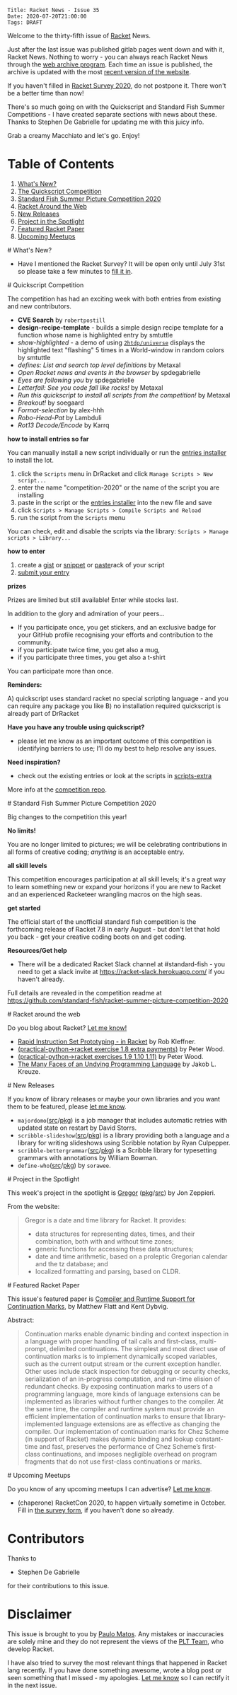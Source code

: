     Title: Racket News - Issue 35
    Date: 2020-07-20T21:00:00
    Tags: DRAFT

Welcome to the thirty-fifth issue of [Racket](https://www.racket-lang.org) News. 

Just after the last issue was published gitlab pages went down and with it, Racket News. Nothing to worry - you can always reach Racket News through the [web archive program](https://archive.org/). Each time an issue is published, the archive is updated with the most [recent version of the website](https://web.archive.org/web/https://racket-news.com/).

If you haven't filled in [Racket Survey 2020](https://forms.gle/XeHdgv8R7o2VjBbF9), do not postpone it. There won't be a better time than now!

There's so much going on with the Quickscript and Standard Fish Summer Competitions - I have created separate sections with news about these. Thanks to Stephen De Gabrielle for updating me with this juicy info.

Grab a creamy Macchiato and let's go.
Enjoy!

# Table of Contents

1. [What's New?](#whatsnew)
2. [The Quickscript Competition](#quickscript)
3. [Standard Fish Summer Picture Competition 2020](#stdfish)
4. [Racket Around the Web](#aroundtheweb)
5. [New Releases](#newreleases)
6. [Project in the Spotlight](#spotlight)
7. [Featured Racket Paper](#featuredpaper)
8. [Upcoming Meetups](#meetups)

<div id='whatsnew'/>
# What's New?

* Have I mentioned the Racket Survey? It will be open only until July 31st so please take a few minutes to [fill it in](https://forms.gle/XeHdgv8R7o2VjBbF9).

<div id='quickscript'/>
# Quickscript Competition

The competition has had an exciting week with both entries from existing and new contributors. 

- **CVE Search** by `robertpostill`
- **design-recipe-template** - builds a simple design recipe template for a function whose name is highlighted entry by smtuttle
- *show-highlighted* - a demo of using [`2htdp/universe`](https://docs.racket-lang.org/teachpack/2htdpuniverse.html) displays the highlighted text "flashing" 5 times in a World-window in random colors by smtuttle
- *defines: List and search top level definitions* by Metaxal
- *Open Racket news and events in the browser* by spdegabrielle
- *Eyes are following you* by spdegabrielle
- *Letterfall: See you code fall like rocks!* by Metaxal
- *Run this quickscript to install all scripts from the competition!* by Metaxal
- *Breakout!* by soegaard
- *Format-selection* by alex-hhh
- *Robo-Head-Pat* by Lambduli
- *Rot13 Decode/Encode* by Karrq

**how to install entries so far**

You can manually install a new script individually or run the [entries installer](https://gist.github.com/Metaxal/5f0958ca15a17a46211042b5301ea856) to install the lot.

1. click the `Scripts` menu in DrRacket and click `Manage Scripts > New script...`
2. enter the name "competition-2020" or the name of the script you are installing
3. paste in the script or the [entries installer](https://gist.github.com/Metaxal/5f0958ca15a17a46211042b5301ea856) into the new file and save 
4. click `Scripts > Manage Scripts > Compile Scripts and Reload` 
5. run the script from the `Scripts` menu

You can check, edit and disable the scripts via the library: `Scripts > Manage scripts > Library...`

**how to enter**
1. create a [gist](https://docs.github.com/en/github/writing-on-github/creating-gists) or [snippet](https://gitlab.com/snippets/new) or [paste](http://pasterack.org)rack of your script
1. [submit your entry](https://github.com/Quickscript-Competiton/July2020entries/issues/new/choose)

**prizes**

Prizes are limited but still available! Enter while stocks last.

In addition to the glory and admiration of your peers…
- If you participate once, you get stickers, and an exclusive badge for your GitHub profile recognising your efforts and contribution to the community.
- if you participate twice time, you get also a mug,
- if you participate three times, you get also a t-shirt

You can participate more than once.

**Reminders:**

A) quickscript uses standard racket no special scripting language - and you can require any package you like
B) no installation required quickscript is already part of DrRacket

**Have you have any trouble using quickscript?**

- please let me know as an important outcome of this competition is identifying barriers to use; I’ll do my best to help resolve any issues.

**Need inspiration?**

* check out the existing entries or look at the scripts in [scripts-extra](https://github.com/Metaxal/quickscript-extra/tree/master/scripts)

More info at the [competition repo](https://github.com/Quickscript-Competiton/July2020entries/blob/master/README.md).

<div id='stdfish'/>
# Standard Fish Summer Picture Competition 2020

Big changes to the competition this year!

**No limits!**

You are no longer limited to pictures; we will be celebrating contributions in all forms of creative coding; *anything* is an acceptable entry.

**all skill levels**

This competition encourages participation at all skill levels; it's a great way to learn something new or expand your horizons if you are new to Racket and an experienced Racketeer wrangling macros on the high seas.

**get started**

The official start of the unofficial standard fish competition is the forthcoming release of Racket 7.8 in early August - but don't let that hold you back - get your creative coding boots on and get coding. 

**Resources/Get help**

* There will be a dedicated Racket Slack channel at #standard-fish - you need to get a slack invite at https://racket-slack.herokuapp.com/ if you haven't already.

Full details are revealed in the competition readme at https://github.com/standard-fish/racket-summer-picture-competition-2020

<div id='aroundtheweb'/>
# Racket around the web

Do you blog about Racket? [Let me know!](mailto:pmatos@linki.tools)

* [Rapid Instruction Set Prototyping - in Racket](https://www.glossopoeia.com/blog/rapid-instruction-set-prototyping-in-racket) by Rob Kleffner.
* [(practical-python->racket exercise 1.8 extra payments)](https://peterwawood.blogspot.com/2020/07/practical-python-racket-exercise-18.html) by Peter Wood.
* [(practical-python->racket exercises 1.9 1.10 1.11)](https://peterwawood.blogspot.com/2020/07/practical-python-racket-exercises-19.html) by Peter Wood.
* [The Many Faces of an Undying Programming Language](http://jakob.space/blog/thoughts-on-lisps.html) by Jakob L. Kreuze.

<div id='newreleases'/>
# New Releases

If you know of library releases or maybe your own libraries and you want them to be featured, please [let me know](mailto:pmatos@linki.tools).

* `majordomo`([src](https://github.com/dstorrs/majordomo)/[pkg](https://pkgs.racket-lang.org/package/majordomo)) is a job manager that includes automatic retries with updated state on restart by David Storrs.
* `scribble-slideshow`([src](https://github.com/rmculpepper/scribble-slideshow)/[pkg](https://pkgs.racket-lang.org/package/scribble-slideshow)) is a library providing both a language and a library for writing slideshows using Scribble notation by Ryan Culpepper.
* `scribble-bettergrammar`([src](https://github.com/wilbowma/scribble-bettergrammar)/[pkg](https://pkgs.racket-lang.org/package/scribble-bettergrammar)) is a Scribble library for typesetting grammars with annotations by William Bowman.
* `define-who`([src](https://github.com/sorawee/define-who)/[pkg](https://pkgs.racket-lang.org/package/define-who)) by `sorawee`.

<div id='spotlight'/>
# Project in the Spotlight

This week's project in the spotlight is [Gregor](https://docs.racket-lang.org/gregor/index.html) ([pkg](https://pkgs.racket-lang.org/package/gregor)/[src](https://github.com/97jaz/gregor)) by Jon Zeppieri.

From the website:

> Gregor is a date and time library for Racket. It provides:
>
> * data structures for representing dates, times, and their combination, both with and without time zones;
> * generic functions for accessing these data structures;
> * date and time arithmetic, based on a proleptic Gregorian calendar and the tz database; and
> * localized formatting and parsing, based on CLDR.

<div id='featuredpaper'/>
# Featured Racket Paper

This issue's featured paper is [Compiler and Runtime Support for Continuation Marks](https://drive.google.com/file/d/1mA8fv--nK_bDRST49U-GMvxjLmVEvm6T/view?usp=sharing), by Matthew Flatt and Kent Dybvig.

Abstract:

> Continuation marks enable dynamic binding and context inspection in a language with proper handling of tail calls and first-class, multi-prompt, delimited continuations. The simplest and most direct use of continuation marks is to implement dynamically scoped variables, such as the current output stream or the current exception handler. Other uses include stack inspection for debugging or security checks, serialization of an in-progress computation, and run-time elision of redundant checks. By exposing continuation marks to users of a programming language, more kinds of language extensions can be implemented as libraries without further changes to the compiler. At the same time, the compiler and runtime system must provide an efficient implementation of continuation marks to ensure that library-implemented language extensions are as effective as changing the compiler. Our implementation of continuation marks for Chez Scheme (in support of Racket) makes dynamic binding and lookup constant-time and fast, preserves the performance of Chez Scheme’s first-class continuations, and imposes negligible overhead on program fragments that do not use first-class continuations or marks.

<div id='meetups'/>
# Upcoming Meetups

Do you know of any upcoming meetups I can advertise? [Let me know](mailto:pmatos@linki.tools).

* (chaperone) RacketCon 2020, to happen virtually sometime in October. Fill in [the survey form](https://forms.gle/cYNNY9XhmEoUBBe19), if you haven't done so already.

# Contributors

Thanks to

* Stephen De Gabrielle

for their contributions to this issue.

# Disclaimer

This issue is brought to you by [Paulo Matos](mailto:pmatos@linki.tools). Any mistakes or inaccuracies are solely mine and
they do not represent the views of the [PLT Team](http://www.racket-lang.org/team.html), who develop Racket.

I have also tried to survey the most relevant things that happened in Racket lang recently. If you have done something awesome, wrote a blog post or seen something that I missed - my apologies. [Let me know](mailto:pmatos@linki.tools) so I can rectify it in the next issue.
